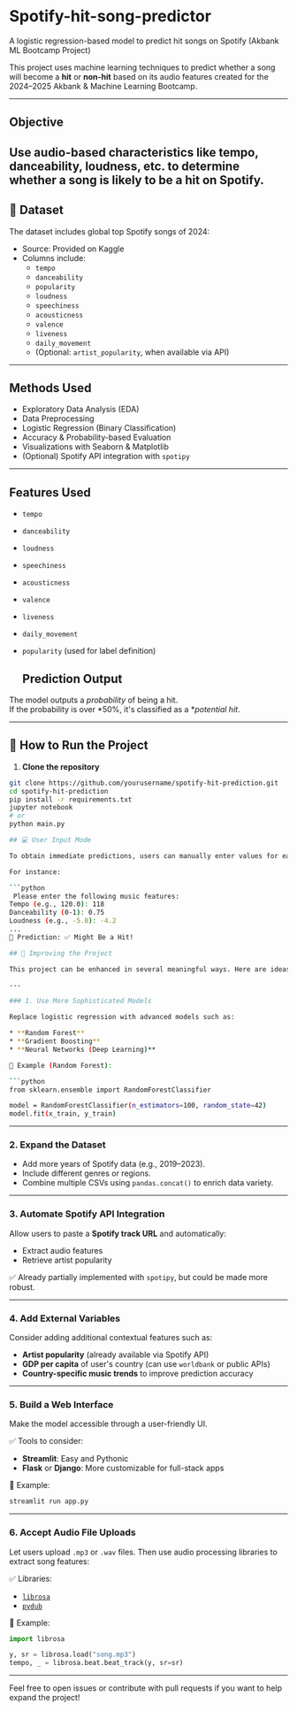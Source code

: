 #   Spotify-hit-song-predictor
A logistic regression-based model to predict hit songs on Spotify (Akbank ML Bootcamp Project)

This project uses machine learning techniques to predict whether a song will become a **hit** or **non-hit** based on its audio features created for the 2024–2025 Akbank & Machine Learning Bootcamp.


---

## Objective

Use audio-based characteristics like tempo, danceability, loudness, etc. to determine whether a song is likely to be a **hit** on Spotify.
---

## 📁 Dataset

The dataset includes global top Spotify songs of 2024:

- Source: Provided on Kaggle
- Columns include:
  - `tempo`
  - `danceability`
  - `popularity`
  - `loudness`
  - `speechiness`
  - `acousticness`
  - `valence`
  - `liveness`
  - `daily_movement`
  - (Optional: `artist_popularity`, when available via API)

---

## Methods Used

- Exploratory Data Analysis (EDA)
- Data Preprocessing
- Logistic Regression (Binary Classification)
- Accuracy & Probability-based Evaluation
- Visualizations with Seaborn & Matplotlib
- (Optional) Spotify API integration with `spotipy`

---

## Features Used

- `tempo`
- `danceability`
- `loudness`
- `speechiness`
- `acousticness`
- `valence`
- `liveness`
- `daily_movement`
- `popularity` (used for label definition)

  
  ## Prediction Output

The model outputs a *probability* of being a hit.  
If the probability is over *50%, it's classified as a **potential hit*.

---

## 🚀 How to Run the Project

1. **Clone the repository**
```bash
git clone https://github.com/yourusername/spotify-hit-prediction.git
cd spotify-hit-prediction
pip install -r requirements.txt
jupyter notebook
# or
python main.py

## 💻 User Input Mode

To obtain immediate predictions, users can manually enter values for each feature using the command line.

For instance:

```python
 Please enter the following music features:
Tempo (e.g., 120.0): 118
Danceability (0-1): 0.75
Loudness (e.g., -5.0): -4.2
...
🎯 Prediction: ✅ Might Be a Hit!

## 🔧 Improving the Project

This project can be enhanced in several meaningful ways. Here are ideas for future development and how to implement them:

---

### 1. Use More Sophisticated Models

Replace logistic regression with advanced models such as:

* **Random Forest**
* **Gradient Boosting**
* **Neural Networks (Deep Learning)**

📌 Example (Random Forest):

```python
from sklearn.ensemble import RandomForestClassifier

model = RandomForestClassifier(n_estimators=100, random_state=42)
model.fit(x_train, y_train)
```

---

### 2. Expand the Dataset

* Add more years of Spotify data (e.g., 2019–2023).
* Include different genres or regions.
* Combine multiple CSVs using `pandas.concat()` to enrich data variety.

---

### 3. Automate Spotify API Integration

Allow users to paste a **Spotify track URL** and automatically:

* Extract audio features
* Retrieve artist popularity

✅ Already partially implemented with `spotipy`, but could be made more robust.

---

### 4. Add External Variables

Consider adding additional contextual features such as:

* **Artist popularity** (already available via Spotify API)
* **GDP per capita** of user's country (can use `worldbank` or public APIs)
* **Country-specific music trends** to improve prediction accuracy

---

### 5. Build a Web Interface

Make the model accessible through a user-friendly UI.

✅ Tools to consider:

* **Streamlit**: Easy and Pythonic
* **Flask** or **Django**: More customizable for full-stack apps

📌 Example:

```bash
streamlit run app.py
```

---

### 6. Accept Audio File Uploads

Let users upload `.mp3` or `.wav` files. Then use audio processing libraries to extract song features:

✅ Libraries:

* [`librosa`](https://librosa.org/)
* [`pydub`](https://github.com/jiaaro/pydub)

📌 Example:

```python
import librosa

y, sr = librosa.load("song.mp3")
tempo, _ = librosa.beat.beat_track(y, sr=sr)
```

---

Feel free to open issues or contribute with pull requests if you want to help expand the project!
